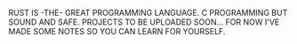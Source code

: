 RUST IS -THE- GREAT PROGRAMMING LANGUAGE. C PROGRAMMING BUT SOUND AND SAFE.
PROJECTS TO BE UPLOADED SOON...
FOR NOW I'VE MADE SOME NOTES SO YOU CAN LEARN FOR YOURSELF. 
